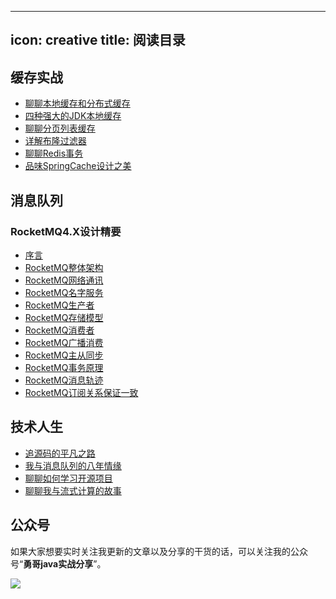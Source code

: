 ---
icon: creative
title: 阅读目录
----------------------------

## 缓存实战
- [聊聊本地缓存和分布式缓存](./cache/00localandclustercache.md)
- [四种强大的JDK本地缓存](./cache/01fourJDKlocalcache.md)
- [聊聊分页列表缓存](./cache/02pagelistcache.md)
- [详解布隆过滤器](./cache/05boolfilter.md)
- [聊聊Redis事务](./cache/07Redistransaction.md)
- [品味SpringCache设计之美](./cache/09SpringCache.md)

## 消息队列

### RocketMQ4.X设计精要
- [序言](./mq/rocketmq4/00RocketMQ4_introduce.md)
- [RocketMQ整体架构](./mq/rocketmq4/01RocketMQ4_artch.md)
- [RocketMQ网络通讯](./mq/rocketmq4/01RocketMQ4_network.md)
- [RocketMQ名字服务](./mq/rocketmq4/02RocketMQ4_nameserver.md)
- [RocketMQ生产者](./mq/rocketmq4/03RocketMQ4_producer.md)
- [RocketMQ存储模型](./mq/rocketmq4/04RocketMQ4_store.md)
- [RocketMQ消费者](./mq/rocketmq4/06RocketMQ4_consumer.md)
- [RocketMQ广播消费](./mq/rocketmq4/07RocketMQ4_broadcast_consumer.md)
- [RocketMQ主从同步](./mq/rocketmq4/08RocketMQ4_masterslave.md)
- [RocketMQ事务原理](./mq/rocketmq4/10RocketMQ4_transaction.md)
- [RocketMQ消息轨迹](./mq/rocketmq4/11RocketMQ4_messagetrack.md)
- [RocketMQ订阅关系保证一致](./mq/rocketmq4/13RocketMQ4_subscribe_consistent.md)

## 技术人生

- [追源码的平凡之路](./codelife/runningforcode.md)
- [我与消息队列的八年情缘](./codelife/messagequeuecareer.md)
- [聊聊如何学习开源项目](./codelife/howtolearnopenproject.md)
- [聊聊我与流式计算的故事](./codelife/guotuxuexistorm.md)

## 公众号

如果大家想要实时关注我更新的文章以及分享的干货的话，可以关注我的公众号“**勇哥java实战分享**”。

![](https://javayong.cn/pics/shipinhao/gongzhonghaonew.png)

